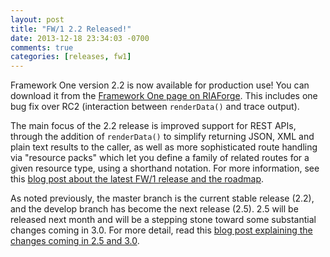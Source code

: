 ```yaml
---
layout: post
title: "FW/1 2.2 Released!"
date: 2013-12-18 23:34:03 -0700
comments: true
categories: [releases, fw1]
---
```

Framework One version 2.2 is now available for production use! You can download it from the [Framework One page on RIAForge](http://fw1.riaforge.org/). This includes one bug fix over RC2 (interaction between `renderData()` and trace output).<!-- more -->

The main focus of the 2.2 release is improved support for REST APIs, through the addition of `renderData()` to simplify returning JSON, XML and plain text results to the caller, as well as more sophisticated route handling via "resource packs" which let you define a family of related routes for a given resource type, using a shorthand notation. For more information, see this [blog post about the latest FW/1 release and the roadmap](/blog/2013/11/03/fw1-releases-and-roadmap/).

As noted previously, the master branch is the current stable release (2.2), and the develop branch has become the next release (2.5). 2.5 will be released next month and will be a stepping stone toward some substantial changes coming in 3.0. For more detail, read this [blog post explaining the changes coming in 2.5 and 3.0](/blog/2013/11/02/fw1-the-year-ahead).
